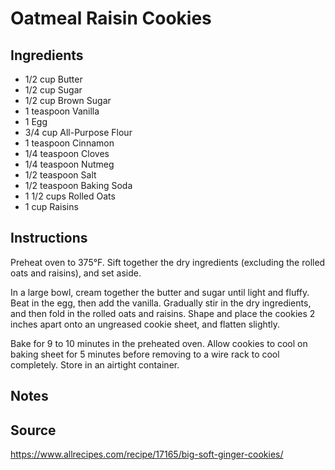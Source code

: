 # Oatmeal Raisin Cookies

## Ingredients
+ 1/2 cup Butter
+ 1/2 cup Sugar
+ 1/2 cup Brown Sugar
+ 1 teaspoon Vanilla
+ 1 Egg
+ 3/4 cup All-Purpose Flour
+ 1 teaspoon Cinnamon
+ 1/4 teaspoon Cloves
+ 1/4 teaspoon Nutmeg
+ 1/2 teaspoon Salt
+ 1/2 teaspoon Baking Soda
+ 1 1/2 cups Rolled Oats
+ 1 cup Raisins

## Instructions
Preheat oven to 375°F. Sift together the dry ingredients (excluding the rolled oats and raisins), and set aside.

In a large bowl, cream together the butter and sugar until light and fluffy. Beat in the egg, then add the vanilla. Gradually stir in the dry ingredients, and then fold in the rolled oats and raisins. Shape and place the cookies 2 inches apart onto an ungreased cookie sheet, and flatten slightly.

Bake for 9 to 10 minutes in the preheated oven. Allow cookies to cool on baking sheet for 5 minutes before removing to a wire rack to cool completely. Store in an airtight container.

## Notes

## Source
https://www.allrecipes.com/recipe/17165/big-soft-ginger-cookies/
